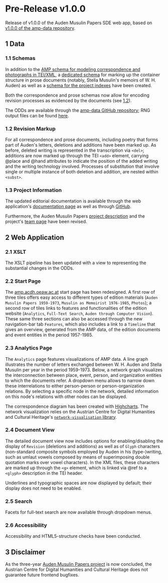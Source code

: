 # Pre-Release v1.0.0 

Release of v1.0.0 of the Auden Musulin Papers SDE web app, based on [v1.0.0 of the amp-data repository](https://github.com/Auden-Musulin-Papers/amp-data).

## 1 Data

### 1.1 Schemas

In addition to the [AMP schema for modeling correspondence and photographs in TEI/XML](https://github.com/Auden-Musulin-Papers/amp-data/blob/dev/framework/auden-musulin/schema/schema.odd), a [dedicated schema](https://github.com/Auden-Musulin-Papers/amp-data/blob/dev/framework/auden-musulin/schema/schema-prose.odd) for marking up the container structure in prose documents (notably, Stella Musulin's memoirs of W. H. Auden) as well as a [schema for the project indexes](https://github.com/Auden-Musulin-Papers/amp-data/blob/dev/framework/auden-musulin/schema/schema-indexes.odd) have been created.

Both the correspondence and prose schemas now allow for encoding revision processes as evidenced by the documents (see [1.2](#12-revision-markup)).

The ODDs are available through the [amp-data GitHub repository](https://github.com/Auden-Musulin-Papers/amp-data/tree/dev/framework/auden-musulin/schema); RNG output files can be found [here](https://github.com/Auden-Musulin-Papers/amp-data/tree/dev/framework/auden-musulin/schema/out).

### 1.2 Revision Markup

For all correspondence and prose documents, including poetry that forms part of Auden's letters, deletions and additions have been marked up. As before, deleted writing is represented in the transcription via `<del>`; additions are now marked up through the TEI `<add>` element, carrying @place and @hand attributes to indicate the position of the added writing and the writing technology involved. Processes of substitution that involve single or multiple instance of both deletion and addition, are nested within `<subst>`.

### 1.3 Project Information

The updated editorial documentation is available through the web application's [documentation page](https://amp.acdh.oeaw.ac.at/editorial-declaration.html) as well as through [GitHub](https://github.com/Auden-Musulin-Papers/amp-data/blob/main/data/meta/editorial-declaration.xml).

Furthermore, the Auden Musulin Papers [project description](https://amp.acdh.oeaw.ac.at/description.html) and the project's [team page](https://amp.acdh.oeaw.ac.at/team.html) have been revised.

## 2 Web Application

### 2.1 XSLT

The XSLT pipeline has been updated with a view to representing the substantial changes in the ODDs.

### 2.2 Start Page

The [amp.acdh.oeaw.ac.at](https://amp.acdh.oeaw.ac.at) start page has been redesigned. A first row of three tiles offers easy access to different types of edition materials (`Auden Musulin Papers 1959-1973`, `Musulin as Memoirist 1976-1985`, `Photos`); a second row of tiles links to features and functionalities of the edition website (`Analytics`, `Full-Text Search`, `Auden through Computer Vision`). These same three sections can also be accessed through the new navigation-bar tab `Features`, which also includes a link to a `Timeline` that gives an overview, generated from the AMP data, of the edition documents and event entities in the period 1957-1985.

### 2.3 Analytics Page

The `Analytics` page features visualizations of AMP data. A line graph illustrates the number of letters exchanged between W. H. Auden and Stella Musulin per year in the period 1959-1973. Below, a network graph visualizes the interconnection between place, event, person, and organization entities to which the documents refer. A dropdown menu allows to narrow down these interrelations to either person-person or person-organization relations. By selecting a specific node in the network, detailed information on this node's relations with other nodes can be displayed.

The correspondence diagram has been created with [Highcharts](https://www.highcharts.com/). The network visualization relies on the Austrian Centre for Digital Humanities and Cultural Heritage's [`network-visualisation` library](https://github.com/acdh-oeaw/network-visualisation).

### 2.4 Document View

The detailed document view now includes options for enabling/disabling the display of `Revision` (deletions and additions) as well as of `Glyph` characters (non-standard composite symbols employed by Auden in his (type-)writing, such as umlaut vowels composed by means of superimposing double quotation marks over vowel characters). In the XML files, these characters are marked up through the `<g>` element, which is linked via @ref to a `<glyph>` description in the TEI header.

Underlines and typographic spaces are now displayed by default; their display does not need to be enabled.

### 2.5 Search

Facets for full-text search are now available through dropdown menus.

### 2.6 Accessibility

Accessibility and HTML5-structure checks have been conducted.

## 3 Disclaimer

As the three-year [Auden Musulin Papers project](https://doi.org/10.55776/P33754) is now concluded, the Austrian Centre for Digital Humanities and Cultural Heritage does not guarantee future frontend bugfixes.